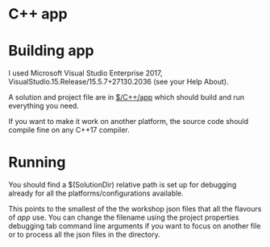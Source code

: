 # C++ app

# Building app

I used Microsoft Visual Studio Enterprise 2017, VisualStudio.15.Release/15.5.7+27130.2036 (see your Help About).

A solution and project file are in [$/C++/app](/app) which should build and run everything you need.

If you want to make it work on another platform, the source code should compile fine on any C++17 compiler.

# Running

You should find a $(SolutionDir) relative path is set up for debugging already for all the platforms/configurations available.

This points to the smallest of the the workshop json files that all the flavours of *app* use. You can change the filename using the project properties debugging tab command line arguments if you want to focus on another file or to process all the json files in the directory.